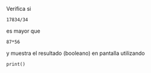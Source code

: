 Verifica si 

	17834/34 

es mayor que

	87*56 

y muestra el resultado (booleano) en pantalla utilizando 

	print()
